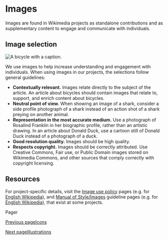 # Images [​](#images)

Images are found in Wikimedia projects as standalone contributions and as supplementary content to engage and communicate with individuals.

## Image selection [​](#image-selection)

![A bicycle with a caption.](/codex/main/assets/01_images-bicycle.DEtultyz.png)

We use images to help increase understanding and engagement with individuals. When using images in our projects, the selections follow general guidelines:

*   **Contextually relevant.** Images relate directly to the subject of the article. An article about bicycles should contain images that relate to, support, and enrich content about bicycles.
*   **Neutral point of view.** When showing an image of a shark, consider a side profile photograph of a shark instead of an action shot of a shark preying on another animal.
*   **Representation in the most accurate medium.** Use a photograph of Rosalind Franklin in her biographic profile, rather than an artistic drawing. In an article about Donald Duck, use a cartoon still of Donald Duck instead of a photograph of a duck.
*   **Good resolution quality.** Images should be high quality.
*   **Respects copyright.** Images should be correctly attributed. Use Creative Commons, Fair use, or Public Domain images stored on Wikimedia Commons, and other sources that comply correctly with copyright licensing.

## Resources [​](#resources)

For project-specific details, visit the [Image use policy](https://www.wikidata.org/wiki/Q6618850) pages (e.g. for [English Wikipedia](https://en.wikipedia.org/wiki/Wikipedia:Image_use_policy)), and [Manual of Style/Images](https://www.wikidata.org/wiki/Q16745099) guideline pages (e.g. for [English Wikipedia](https://en.wikipedia.org/wiki/Wikipedia:Manual_of_Style/Images)), that exist at some projects.

Pager

[Previous pageIcons](/codex/main/style-guide/icons.html)

[Next pageIllustrations](/codex/main/style-guide/illustrations.html)